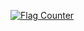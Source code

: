 <a href="https://info.flagcounter.com/Izwr"><img src="https://s11.flagcounter.com/count2/Izwr/bg_FFFFFF/txt_000000/border_CCCCCC/columns_2/maxflags_10/viewers_0/labels_0/pageviews_0/flags_0/percent_0/" alt="Flag Counter" border="0"></a>

